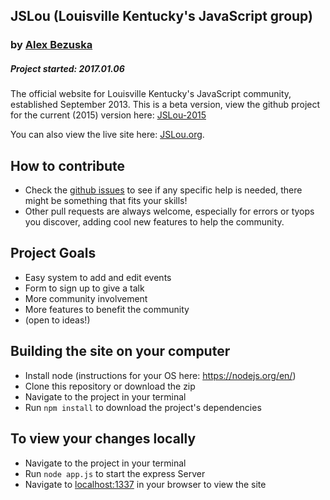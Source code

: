 ## JSLou (Louisville Kentucky's JavaScript group)
### by [Alex Bezuska](https://twitter.com/abezuska)

##### Project started: 2017.01.06

The official website for Louisville Kentucky's JavaScript community, established September 2013.
This is a beta version, view the github project for the current (2015) version here: [JSLou-2015](https://github.com/JSLou/JSLou-2015)

You can also view the live site here: [JSLou.org](http://jslou.org).


## How to contribute

* Check the [github issues](https://github.com/JSLou/JSLou-2015/issues) to see if any specific help is needed, there might be something that fits your skills!
* Other pull requests are always welcome, especially for errors or tyops you discover, adding cool new features to help the community.

## Project Goals
* Easy system to add and edit events
* Form to sign up to give a talk
* More community involvement
* More features to benefit the community
* (open to ideas!)

## Building the site on your computer

* Install node (instructions for your OS here: https://nodejs.org/en/)
* Clone this repository or download the zip
* Navigate to the project in your terminal
* Run `npm install` to download the project's dependencies

## To view your changes locally

 * Navigate to the project in your terminal
 * Run `node app.js` to start the express Server
 * Navigate to [localhost:1337](localhost:1337) in your browser to view the site


